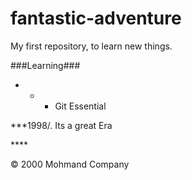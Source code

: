 # fantastic-adventure
My first repository, to learn new things.

###Learning###

* * * Git Essential

***1998/. Its a great Era 
    
****    <div clas="footer">
            &copy; 2000 Mohmand Company
            </div>
